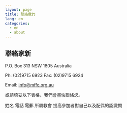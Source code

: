 ```yaml
---
layout: page
title: 聯絡我們
lang: en
categories: 
  - en
  - about
---
```


聯絡家新
-------
P.O. Box 313
NSW 1805
Australia

Ph: (02)9715 6923
Fax: (02)9715 6924

Email: <info@mffc.org.au>

或請填妥以下表格，我們會盡快聯絡您。

姓名
電話
電郵
所屬教會
提高參加者對自己以及配偶的認識問

